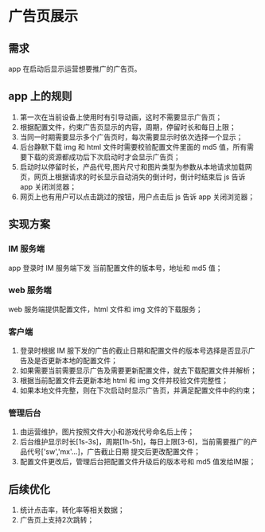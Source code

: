 # 广告页展示

## 需求

app 在启动后显示运营想要推广的广告页。

## app 上的规则

1. 第一次在当前设备上使用时有引导动画，这时不需要显示广告页；
2. 根据配置文件，约束广告页显示的内容，周期，停留时长和每日上限；
3. 当同一时期需要显示多个广告页时，每次需要显示时依次选择一个显示；
4. 后台静默下载 img 和 html 文件时需要校验配置文件里面的 md5 值，所有需要下载的资源都成功后下次启动时才会显示广告页；
5. 启动时以停留时长，产品代号,图片尺寸和图片类型为参数从本地请求加载网页，网页上根据请求的时长显示自动消失的倒计时，倒计时结束后 js 告诉 app 关闭浏览器；
6. 网页上也有用户可以点击跳过的按钮，用户点击后 js 告诉 app 关闭浏览器；

## 实现方案

### IM 服务端

app 登录时 IM 服务端下发 当前配置文件的版本号，地址和 md5 值；

### web 服务端

web 服务端提供配置文件，html 文件和 img 文件的下载服务；

### 客户端

1. 登录时根据 IM 服下发的广告的截止日期和配置文件的版本号选择是否显示广告及是否更新本地的配置文件；
2. 如果需要当前需要显示广告及需要更新配置文件，就去下载配置文件并解析；
3. 根据当前配置文件去更新本地 html 和 img 文件并校验文件完整性；
4. 如果本地文件完整，则在下次启动时显示广告页，并满足配置文件中的约束；

### 管理后台

1. 由运营维护，图片按照文件大小和游戏代号命名后上传；
2. 后台维护显示时长[1s-3s]，周期[1h-5h]，每日上限[3-6]，当前需要推广的产品代号['sw','mx'...]，广告截止日期 提交后更改配置文件；
3. 配置文件更改后，管理后台把配置文件升级后的版本号和 md5 值发给IM服；

## 后续优化

1. 统计点击率，转化率等相关数据；
2. 广告页上支持2次跳转；